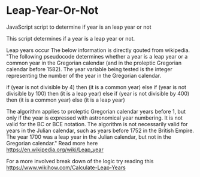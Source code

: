 # Leap-Year-Or-Not
JavaScript script to determine if year is an leap year or not

This script determines if a year is a leap year or not.

Leap years occur
The below information is directly qouted from wikipedia.
"The following pseudocode determines whether a year is a leap year or a common year in the Gregorian calendar (and in the proleptic Gregorian calendar before 1582). The year variable being tested is the integer representing the number of the year in the Gregorian calendar.

if (year is not divisible by 4) then (it is a common year)
else if (year is not divisible by 100) then (it is a leap year)
else if (year is not divisible by 400) then (it is a common year)
else (it is a leap year)

The algorithm applies to proleptic Gregorian calendar years before 1, but only if the year is expressed with astronomical year numbering. It is not valid for the BC or BCE notation. The algorithm is not necessarily valid for years in the Julian calendar, such as years before 1752 in the British Empire. The year 1700 was a leap year in the Julian calendar, but not in the Gregorian calendar."
Read more here https://en.wikipedia.org/wiki/Leap_year

For a more involved break down of the logic try reading this https://www.wikihow.com/Calculate-Leap-Years

